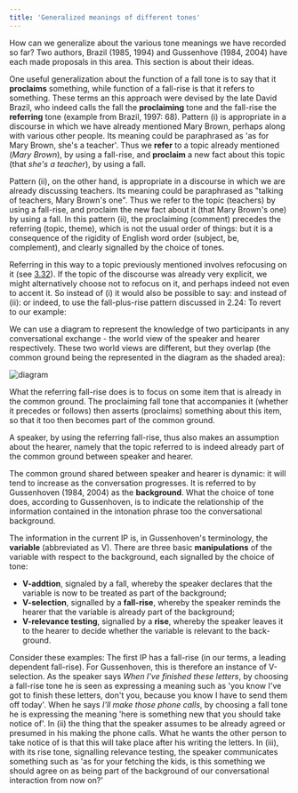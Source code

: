 ```yaml
---
title: 'Generalized meanings of different tones'
---
```


<script>
  import Audio from '$lib/Audio.svelte'
  import AudioWrapper from '$lib/AudioWrapper.svelte'
  import Naudio from '$lib/Naudio.svelte'
</script>

How can we generalize about the various tone meanings we have recorded so far? Two authors, Brazil (1985, 1994) and Gussenhove (1984, 2004) have each made proposals in this area. This section is about their ideas.

One useful generalization about the function of a fall tone is to say that it **proclaims** something, while function of a fall-rise is that it refers to something. These terms an this approach were devised by the late David Brazil, who indeed calls the fall the **proclaiming** tone and the fall-rise the **referring** tone (example from Brazil, 1997: 68).
<Naudio
  sentence="(i) *Mary \/Brown's | a \teacher <br>
  (ii) *Mary \Brown's | a \/teacher."
  nuclei="{['Brown\'s', 'teach']}" 
/>
Pattern (i) is appropriate in a discourse in which we have already mentioned Mary Brown, perhaps along with various other people. Its meaning could be paraphrased as 'as for Mary Brown, she's a teacher'. Thus we **refer** to a topic already mentioned (_Mary Brown_), by using a fall-rise, and **proclaim** a new fact about this topic (that _she's a teacher_), by using a fall.

Pattern (ii), on the other hand, is appropriate in a discourse in which we are already discussing teachers. Its meaning could be paraphrased as "talking of teachers, Mary Brown's one". Thus we refer to the topic (teachers) by using a fall-rise, and proclaim the new fact about it (that Mary Brown's one) by using a fall. In this pattern (ii), the proclaiming (comment) precedes the referring (topic, theme), which is not the usual order of things: but it is a consequence of the rigidity of English word order (subject, be, complement), and clearly signalled by the choice of tones.

Referring in this way to a topic previously mentioned involves refocusing on it (see [3.32](/chapter3/3.32)). If the topic of the discourse was already very explicit, we might alternatively choose not to refocus on it, and perhaps indeed not even to accent it. So instead of (i) it would also be possible to say:
<Naudio
  sentence="(i') *Mary Brown's a \teacher."
  nuclei="{['teach']}" 
/>
and instead of (ii):
<Naudio
  sentence="(ii') *Mary \Brown's a teacher."
  nuclei="{['Brown\'s']}" 
/>
or indeed, to use the fall-plus-rise pattern discussed in 2.24:
<Naudio
  sentence="(iii' *Mary \Brown's | a /teacher.)"
  nuclei="{['Brown\'s', 'teach']}" 
/>
To revert to our example:
<Naudio
  sentence="(i) *Mary \/Brown's | a \teacher <br>
  (ii) *Mary \Brown's | a \/teacher."
  nuclei="{['Brown\'s', 'teach']}" 
/>

We can use a diagram to represent the knowledge of two participants in any conversational exchange - the world view of the speaker and hearer respectively.
These two world views are different, but they overlap (the common ground being the represented in the diagram as the shaded area):

![diagram](/diagram.png)

What the referring fall-rise does is to focus on some item that is already in the common ground. The proclaiming fall tone that accompanies it (whether it precedes or follows) then asserts (proclaims) something about this item, so that it too then becomes part of the common ground.

A speaker, by using the referring fall-rise, thus also makes an assumption about the hearer, namely that the topic referred to is indeed already part of the common ground between speaker and hearer.

The common ground shared between speaker and hearer is dynamic: it will tend to increase as the conversation progresses. It is referred to by Gussenhoven (1984, 2004) as the **background**. What the choice of tone does, according to Gussenhoven, is to indicate the relationship of the information contained in the intonation phrase too the conversational background.

The information in the current IP is, in Gussenhoven's terminology, the **variable** (abbreviated as V). There are three basic **manipulations** of the variable with respect to the background, each signalled by the choice of tone:

- **V-addtion**, signaled by a fall, whereby the speaker declares that the variable is now to be treated as part of the background;
- **V-selection**, signalled by a **fall-rise**, whereby the speaker reminds the hearer that the variable is already part of the background;
- **V-relevance testing**, signalled by a **rise**, whereby the speaker leaves it to the hearer to decide whether the variable is relevant to the back-ground.

Consider these examples:
<Naudio
  sentence="When I've *finished these \/letters | | I'll *make those \phone calls."
  nuclei="{['let', 'phone']}" 
/>
The first IP has a fall-rise (in our terms, a leading dependent fall-rise). For Gussenhoven, this is therefore an instance of V-selection. As the speaker says _When I've finished these letters_, by choosing a fall-rise tone he is seen as expressing a meaning such as 'you know I've got to finish these letters, don't you, because you know I have to send them off today'. When he says _I'll make those phone calls_, by choosing a fall tone he is expressing the meaning 'here is something new that you should take notice of'.
<Naudio
  sentence="(ii) I'll *make those \/phone calls | when I've finises these \letters"
  nuclei="{['phone', 'let']}" 
/>
In (ii) the thing that the speaker assumes to be already agreed or presumed in his making the phone calls. What he wants the other person to take notice of is that this will take place after his writing the letters.
<Naudio
  sentence="(iii) Are you *going to fetch the /kids?"
  nuclei="{['kids']}" 
/>
In (iii), with its rise tone, signalling relevance testing, the speaker communicates something such as 'as for your fetching the kids, is this something we should agree on as being part of the background of our conversational interaction from now on?'

